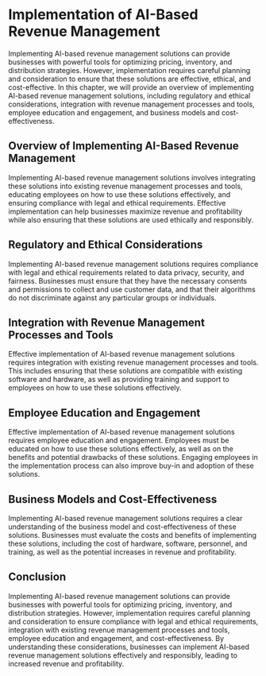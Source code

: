 Implementation of AI-Based Revenue Management
========================================================

Implementing AI-based revenue management solutions can provide businesses with powerful tools for optimizing pricing, inventory, and distribution strategies. However, implementation requires careful planning and consideration to ensure that these solutions are effective, ethical, and cost-effective. In this chapter, we will provide an overview of implementing AI-based revenue management solutions, including regulatory and ethical considerations, integration with revenue management processes and tools, employee education and engagement, and business models and cost-effectiveness.

Overview of Implementing AI-Based Revenue Management
----------------------------------------------------

Implementing AI-based revenue management solutions involves integrating these solutions into existing revenue management processes and tools, educating employees on how to use these solutions effectively, and ensuring compliance with legal and ethical requirements. Effective implementation can help businesses maximize revenue and profitability while also ensuring that these solutions are used ethically and responsibly.

Regulatory and Ethical Considerations
-------------------------------------

Implementing AI-based revenue management solutions requires compliance with legal and ethical requirements related to data privacy, security, and fairness. Businesses must ensure that they have the necessary consents and permissions to collect and use customer data, and that their algorithms do not discriminate against any particular groups or individuals.

Integration with Revenue Management Processes and Tools
-------------------------------------------------------

Effective implementation of AI-based revenue management solutions requires integration with existing revenue management processes and tools. This includes ensuring that these solutions are compatible with existing software and hardware, as well as providing training and support to employees on how to use these solutions effectively.

Employee Education and Engagement
---------------------------------

Effective implementation of AI-based revenue management solutions requires employee education and engagement. Employees must be educated on how to use these solutions effectively, as well as on the benefits and potential drawbacks of these solutions. Engaging employees in the implementation process can also improve buy-in and adoption of these solutions.

Business Models and Cost-Effectiveness
--------------------------------------

Implementing AI-based revenue management solutions requires a clear understanding of the business model and cost-effectiveness of these solutions. Businesses must evaluate the costs and benefits of implementing these solutions, including the cost of hardware, software, personnel, and training, as well as the potential increases in revenue and profitability.

Conclusion
----------

Implementing AI-based revenue management solutions can provide businesses with powerful tools for optimizing pricing, inventory, and distribution strategies. However, implementation requires careful planning and consideration to ensure compliance with legal and ethical requirements, integration with existing revenue management processes and tools, employee education and engagement, and cost-effectiveness. By understanding these considerations, businesses can implement AI-based revenue management solutions effectively and responsibly, leading to increased revenue and profitability.
